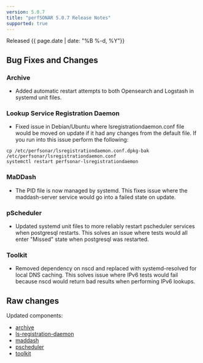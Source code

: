```yaml
---
version: 5.0.7
title: "perfSONAR 5.0.7 Release Notes"
supported: true
---
```


Released {{ page.date | date: "%B %-d, %Y"}}


Bug Fixes and Changes
----------------------------

### Archive

- Added automatic restart attempts to both Opensearch and Logstash in systemd unit files.

### Lookup Service Registration Daemon

- Fixed issue in Debian/Ubuntu where lsregistrationdaemon.conf file would be moved on update if it had any changes from the default file. If you run into this issue perform the following:
```
cp /etc/perfsonar/lsregistrationdaemon.conf.dpkg-bak /etc/perfsonar/lsregistrationdaemon.conf
systemctl restart perfsonar-lsregistrationdaemon
```


### MaDDash

-  The PID file is now managed by systemd. This fixes issue where the maddash-server service would go into a failed state on update. 

### pScheduler

-  Updated systemd unit files to more reliably restart pscheduler services when postgresql restarts. This solves an issue where tests would all enter "Missed" state when postgresql was restarted.

### Toolkit

- Removed dependency on nscd and replaced with systemd-resolved for local DNS caching. This solves issue where IPv6 tests would fail because nscd would return bad results when performing IPv6 lookups.


Raw changes
-----------

Updated components:

-   [archive](https://github.com/perfsonar/archive/compare/v5.0.6...v5.0.7)
-   [ls-registration-daemon](https://github.com/perfsonar/ls-registration-daemon/compare/v5.0.6...v5.0.7)
-   [maddash](https://github.com/perfsonar/maddash/compare/v5.0.6...v5.0.7)
-   [pscheduler](https://github.com/perfsonar/pscheduler/compare/v5.0.6...v5.0.7)
-   [toolkit](https://github.com/perfsonar/toolkit/compare/v5.0.6...v5.0.7)
